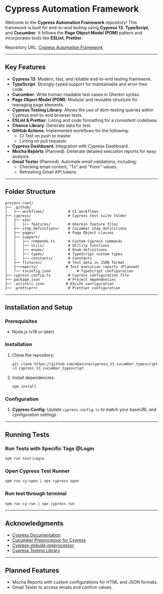 # **Cypress Automation Framework**

Welcome to the **Cypress Automation Framework** repository! This framework is built for end-to-end testing using **Cypress 13**, **TypeScript**, and **Cucumber**. It follows the **Page Object Model (POM)** pattern and incorporates tools like **ESLint**, **Prettier**.

Repository URL: [Cypress Automation Framework](https://github.com/mbesina/cypress_13_cucumber_typescript)

---

## **Key Features**

- **Cypress 13**: Modern, fast, and reliable end-to-end testing framework.
- **TypeScript**: Strongly-typed support for maintainable and error-free code.
- **Cucumber**: Write human-readable test cases in Gherkin syntax.
- **Page Object Model (POM)**: Modular and reusable structure for managing page elements.
- **Cypress Testing Library**: Allows the use of dom-testing queries within Cypress end-to-end browser tests.
- **ESLint & Prettier**: Linting and code formatting for a consistent codebase.
- **Chance Library**: Generate data for test.
- **GitHub Actions**: Implemented workflows for the following:
  - CI Test on push to master
  - Linting on pull requests
- **Cypress Dashboard**: Integration with Cypress Dashboard.
- **Mocha Reports** (Planned): Generate detailed execution reports for easy analysis.
- **Gmail Tester** (Planned): Automate email validations, including:
  - Checking email content, "To" and "From" values.
  - Refreshing Gmail API tokens.

---

## **Folder Structure**

```
project-root/
├── .github/  
│   ├── workflows/           # CI workflows
├── cypress/                 # Cypress test suite folder
│   ├── e2e/
│   │   ├── features/        # Gherkin feature files
│   ├── step_definitions/    # Cucumber step definitions
│   ├── pages/               # Page Object classes
│   ├── support/
│   │   ├── commands.ts      # Custom Cypress commands
│   │   ├── utils/           # Utility functions
│   │   ├── enums/           # Enum definitions
│   │   ├── types/           # TypeScript custom types
│   │   ├── constants/       # Constants
│   ├── fixtures/            # Test data in JSON format
│   ├──reports/             # Test execution reports (Planned)
|   └── tsconfig.json            # TypeScript configuration
├── cypress.config.ts        # Cypress configuration file
├── package.json             # Project dependencies
├── .eslintrc.json          # ESLint configuration
├── .prettierrc              # Prettier configuration
```

---

## **Installation and Setup**

### Prerequisites

- Node.js (v18 or later)

### Installation

1. Clone the repository:
   ```bash
   git clone https://github.com/mbesina/cypress_13_cucumber_typescript.git
   cd cypress_13_cucumber_typescript
   ```
2. Install dependencies:
   ```bash
   npm install
   ```

### Configuration

1. **Cypress Config**: Update `cypress.config.ts` to match your baseURL and cpnfiguration settings.

---

## **Running Tests**

### Run Tests with Specific Tags @Login

```bash
npm run test:Login
```

### Open Cypress Test Runner

```bash
npm run cy:open | npx cypress open
```

### Run test through terminal

```bash
npm run cy:run | npx cypress run
```

---

## **Acknowledgments**

- [Cypress Documentation](https://docs.cypress.io/)
- [Cucumber Preprocessor for Cypress](https://github.com/badeball/cypress-cucumber-preprocessor)
- [Cypress-esbuild-preprocessor](@bahmutov/cypress-esbuild-preprocessor)
- [Cypress Testing Library](https://testing-library.com/docs/cypress-testing-library/intro/)

---

## **Planned Features**

- Mocha Reports with custom configurations for HTML and JSON formats.
- Gmail Tester to access emails and confirm values.
